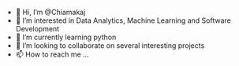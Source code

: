 - 👋 Hi, I’m @Chiamakaj
- 👀 I’m interested in Data Analytics, Machine Learning and Software Development
- 🌱 I’m currently learning python
- 💞️ I’m looking to collaborate on several interesting projects
- 📫 How to reach me ...

<!---
Chiamakaj/Chiamakaj is a ✨ special ✨ repository because its `README.md` (this file) appears on your GitHub profile.
You can click the Preview link to take a look at your changes.
--->
